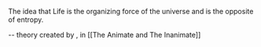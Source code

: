 
The idea that Life is the organizing force of the universe and is the opposite of entropy.

-- theory created by , in [[The Animate and The Inanimate]] 